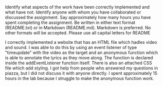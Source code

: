 Identify what aspects of the work have been correctly implemented and what have not.
Identify anyone with whom you have collaborated or discussed the assignment.
Say approximately how many hours you have spent completing the assignment.
Be written in either text format (README.txt) or in Markdown (README.md). Markdown is preferred. No other formats will be accepted. Please use all capital letters for README

I correctly implemented a website that has an HTML file which hadles video and sound. I was able to do this by using an event listener of type "timeupdate" with the video as the target and an anonymous function which is able to annotate the lyrics as they move along. The function is declared inside the addEventListener function itself. There is also an attached CSS file which add styling. I got help from people who answered my questions in piazza, but I did not discuss it with anyone directly. I spent approximately 15 hours in the lab because I struggle to make the anonymous function work. 